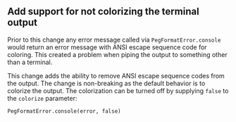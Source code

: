 ## Add support for not colorizing the terminal output

Prior to this change any error message called via `PegFormatError.console`
would return an error message with ANSI escape sequence code for coloring. This
created a problem when piping the output to something other than a terminal.

This change adds the ability to remove ANSI escape sequence codes from the
output. The change is non-breaking as the default behavior is to colorize
the output. The colorization can be turned off by supplying `false` to
the `colorize` parameter:

```pony
PegFormatError.console(error, false)
```


